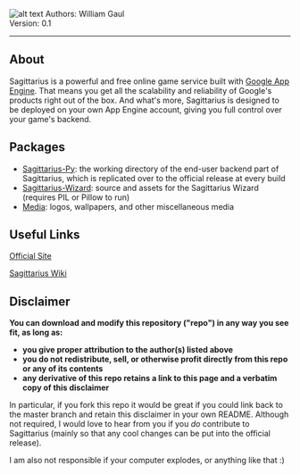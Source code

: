 ![alt text](https://raw.github.com/willyg302/Sagittarius/master/Media/Sagittarius_Logo_922x260.png "Sagittarius Logo")
Authors: William Gaul  
Version: 0.1

---

## About

Sagittarius is a powerful and free online game service built with [Google App Engine](https://cloud.google.com/products/). That means you get all the scalability and reliability of Google's products right out of the box. And what's more, Sagittarius is designed to be deployed on your own App Engine account, giving you full control over your game's backend.

## Packages

- [Sagittarius-Py](https://github.com/willyg302/Sagittarius/tree/master/Sagittarius-Py): the working directory of the end-user backend part of Sagittarius, which is replicated over to the official release at every build
- [Sagittarius-Wizard](https://github.com/willyg302/Sagittarius/tree/master/Sagittarius-Wizard): source and assets for the Sagittarius Wizard (requires PIL or Pillow to run)
- [Media](https://github.com/willyg302/Sagittarius/tree/master/Media): logos, wallpapers, and other miscellaneous media

## Useful Links

[Official Site](http://sagittarius-ogs.appspot.com/)

[Sagittarius Wiki](http://willyg302.github.io/Sagittarius/)

## Disclaimer

__You can download and modify this repository ("repo") in any way you see fit, as long as:__
- __you give proper attribution to the author(s) listed above__
- __you do not redistribute, sell, or otherwise profit directly from this repo or any of its contents__
- __any derivative of this repo retains a link to this page and a verbatim copy of this disclaimer__

In particular, if you fork this repo it would be great if you could link back to the master branch and retain this disclaimer in your own README. Although not required, I would love to hear from you if you _do_ contribute to Sagittarius (mainly so that any cool changes can be put into the official release).

I am also not responsible if your computer explodes, or anything like that :)
